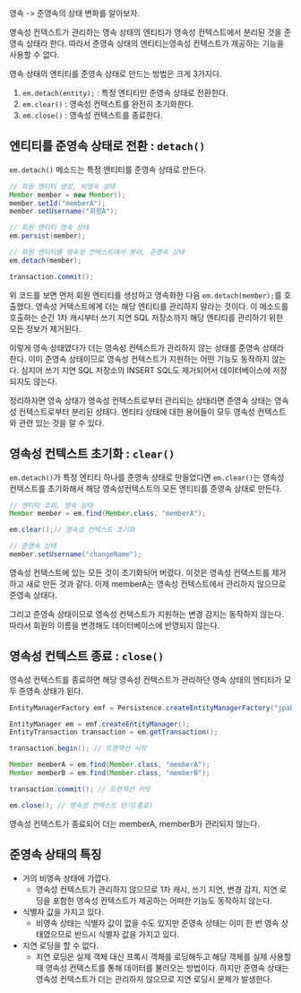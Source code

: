 영속 -> 준영속의 상태 변화를 알아보자.

영속성 컨텍스트가 관리하는 영속 상태의 엔티티가 영속성 컨텍스트에서 분리된 것을 준영속 상태라 한다. 따라서 준영속 상태의 엔티티는영속성 컨텍스트가 제공하는 기능을 사용할 수 없다.

영속 상태의 엔티티를 준영속 상태로 만드는 방법은 크게 3가지다.
1. `em.detach(entity);` : 특정 엔티티만 준영속 상태로 전환한다.
2. `em.clear()` : 영속성 컨텍스트를 완전히 초기화한다.
3. `em.close()` : 영속성 컨텍스트를 종료한다.

## 엔티티를 준영속 상태로 전환 : `detach()`
`em.detach()` 메소드는 특정 엔티티를 준영속 상태로 만든다.

```java
// 회원 엔티티 생성, 비영속 상태
Member member = new Member();
member.setId("memberA");
member.setUsername("회원A");

// 회원 엔티티 영속 상태
em.persist(member);

// 회원 엔티티를 영속성 컨텍스트에서 분리, 준영속 상태
em.detach(member);

transaction.commit();
```

위 코드를 보면 먼저 회원 엔티티를 생성하고 영속화한 다음 `em.detach(member);`를 호출했다. 영속성 커텍스트에게 더는 해당 엔티티를 관리하지 말라는 것이다. 이 메소드를 호출하는 순간 1차 캐시부터 쓰기 지연 SQL 저장소까지 해당 엔티티를 관리하기 위한 모든 정보가 제거된다.

이렇게 영속 상태였다가 더는 영속성 컨텍스트가 관리하지 않는 상태를 준영속 상태라 한다. 이미 준영속 상태이므로 영속성 컨텍스트가 지원하는 어떤 기능도 동작하지 않는다. 심지어 쓰기 지연 SQL 저장소의 INSERT SQL도 제거되어서 데이터베이스에 저장되지도 않는다.

정리하자면 영속 상태가 영속성 컨텍스트로부터 관리되는 상태라면 준영속 상태는 영속성 컨텍스트로부터 분리된 상태다. 엔티티 상태에 대한 용어들이 모두 영속성 컨텍스트와 관련 있는 것을 알 수 있다.

## 영속성 컨텍스트 초기화 : `clear()`
`em.detach()`가 특정 엔티티 하나를 준영속 상태로 만들었다면 `em.clear()`는 영속성 컨텍스트를 초기화해서 해당 영속성컨텍스트의 모든 엔티티를 준영속 상태로 만든다.

```java
// 엔티티 조회, 영속 상태
Member member = em.find(Member.class, "memberA");

em.clear();// 영속성 컨텍스트 초기화

// 준영속 상태
member.setUsername("changeName");
```

영속성 컨텍스트에 있는 모든 것이 초기화되어 버렸다. 이것은 영속성 컨텍스트를 제거하고 새로 만든 것과 같다. 이제 memberA는 영속성 컨텍스트에서 관리하지 않으므로 준영속 상태다.

그리고 준영속 상태이므로 영속성 컨텍스트가 지원하는 변경 감지는 동작하지 않는다. 따라서 회원의 이름을 변경해도 데이터베이스에 반영되지 않는다.

## 영속성 컨텍스트 종료 : `close()`
영속성 컨텍스트를 종료하면 해당 영속성 컨텍스트가 관리하던 영속 상태의 엔티티가 모두 준영속 상태가 된다.

```java
EntityManagerFactory emf = Persistence.createEntityManagerFactory("jpabook");

EntityManager em = emf.createEntityManager();
EntityTransaction transaction = em.getTransaction();

transaction.begin(); // 트랜잭션 시작

Member memberA = em.find(Member.class, "memberA");
Member memberB = em.find(Member.class, "memberB");

transaction.commit(); // 트랜잭션 커밋

em.close(); // 영속성 컨텍스트 닫기(종료)
```

영속성 컨텍스트가 종료되어 더는 memberA, memberB가 관리되지 않는다.

## 준영속 상태의 특징
- 거의 비영속 상태에 가깝다.
	- 영속성 컨텍스트가 관리하지 않으므로 1차 캐시, 쓰기 지연, 변경 감지, 지연 로딩을 포함한 영속성 컨텍스트가 제공하는 어떠한 기능도 동작하지 않는다.
- 식별자 값을 가지고 있다.
	- 비영속 상태는 식별자 값이 없을 수도 있지만 준영속 상태는 이미 한 번 영속 상태였으므로 반드시 식별자 값을 가지고 있다.
- 지연 로딩을 할 수 없다.
	- 지연 로딩은 실제 객체 대신 프록시 객체를 로딩해두고 해당 객체를 실제 사용할 때 영속성 컨텍스트를 통해 데이터를 불러오는 방법이다. 하지만 준영속 상태는 영속성 컨텍스트가 더는 관리하지 않으므로 지연 로딩시 문제가 발생한다.